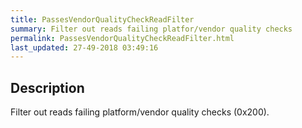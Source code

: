 ```yaml
---
title: PassesVendorQualityCheckReadFilter
summary: Filter out reads failing platfor/vendor quality checks
permalink: PassesVendorQualityCheckReadFilter.html
last_updated: 27-49-2018 03:49:16
---
```



## Description

Filter out reads failing platform/vendor quality checks (0x200).

